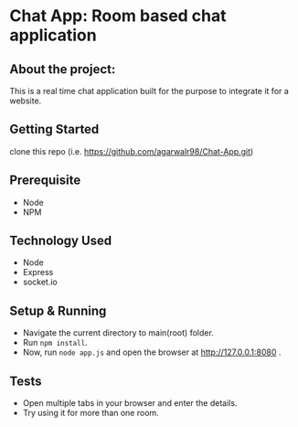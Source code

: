 # Chat App: Room based chat application

## About the project:
This is a real time chat application built for the purpose to integrate it for a website.

## Getting Started
clone this repo (i.e. https://github.com/agarwalr98/Chat-App.git)

## Prerequisite
* Node
* NPM

## Technology Used
* Node
* Express
* socket.io

## Setup & Running
* Navigate the current directory to main(root) folder.
* Run ```npm install```.
* Now, run ```node app.js``` and open the browser at http://127.0.0.1:8080 .

## Tests
* Open multiple tabs in your browser and enter the details.
* Try using it for more than one room.

